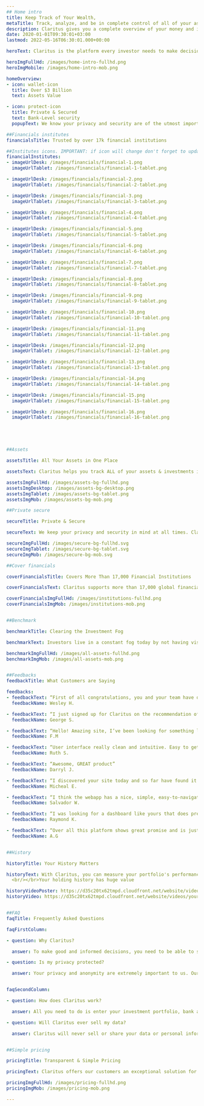 ```yaml
---
## Home intro
title: Keep Track of Your Wealth, 
metaTitle: Track, analyze, and be in complete control of all of your assets and investments - all in one place!
description: Claritus gives you a complete overview of your money and investments, offering accurate insight and assessments
date: 2020-01-01T09:30:01+03:00
lastmod: 2022-05-16T06:30:01.000+00:00

heroText: Claritus is the platform every investor needs to make decisions with clarity and confidence. Track, analyze, and be in full control of all of your assets and investments - all in one place!

heroImgFullHd: /images/home-intro-fullhd.png
heroImgMobile: /images/home-intro-mob.png

homeOverview: 
- icon: wallet-icon
  title: Over $3 Billion
  text: Assets Value

- icon: protect-icon
  title: Private & Secured
  text: Bank-Level security
  popupText: We know your privacy and security are of the utmost importance to you, which is why we are committed to the highest standards of data security and encryption. With Claritus, you know your data is for your eyes only.

##Financials institutes
financialsTitle: Trusted by over 17k financial institutions

##Institutes icons. IMPORTANT: if icon will change don't forget to update tablet version for it
financialInstitutes:
- imageUrlDesk: /images/financials/financial-1.png
  imageUrlTablet: /images/financials/financial-1-tablet.png

- imageUrlDesk: /images/financials/financial-2.png
  imageUrlTablet: /images/financials/financial-2-tablet.png

- imageUrlDesk: /images/financials/financial-3.png
  imageUrlTablet: /images/financials/financial-3-tablet.png

- imageUrlDesk: /images/financials/financial-4.png
  imageUrlTablet: /images/financials/financial-4-tablet.png

- imageUrlDesk: /images/financials/financial-5.png
  imageUrlTablet: /images/financials/financial-5-tablet.png

- imageUrlDesk: /images/financials/financial-6.png
  imageUrlTablet: /images/financials/financial-6-tablet.png

- imageUrlDesk: /images/financials/financial-7.png
  imageUrlTablet: /images/financials/financial-7-tablet.png

- imageUrlDesk: /images/financials/financial-8.png
  imageUrlTablet: /images/financials/financial-8-tablet.png

- imageUrlDesk: /images/financials/financial-9.png
  imageUrlTablet: /images/financials/financial-9-tablet.png

- imageUrlDesk: /images/financials/financial-10.png
  imageUrlTablet: /images/financials/financial-10-tablet.png

- imageUrlDesk: /images/financials/financial-11.png
  imageUrlTablet: /images/financials/financial-11-tablet.png

- imageUrlDesk: /images/financials/financial-12.png
  imageUrlTablet: /images/financials/financial-12-tablet.png

- imageUrlDesk: /images/financials/financial-13.png
  imageUrlTablet: /images/financials/financial-13-tablet.png

- imageUrlDesk: /images/financials/financial-14.png
  imageUrlTablet: /images/financials/financial-14-tablet.png

- imageUrlDesk: /images/financials/financial-15.png
  imageUrlTablet: /images/financials/financial-15-tablet.png

- imageUrlDesk: /images/financials/financial-16.png
  imageUrlTablet: /images/financials/financial-16-tablet.png





##Assets 

assetsTitle: All Your Assets in One Place

assetsText: Claritus helps you track ALL of your assets & investments in one place! See your holdings clearly and easily, without spreadsheets or needing a finance degree!

assetsImgFullHd: /images/assets-bg-fullhd.png
assetsImgDesktop: /images/assets-bg-desktop.png
assetsImgTablet: /images/assets-bg-tablet.png
assetsImgMob: /images/assets-bg-mob.png

##Private secure

secureTitle: Private & Secure

secureText: We keep your privacy and security in mind at all times. Claritus is designed to meet the highest bank-grade security standards. With Claritus, all of your information is secure and encrypted at all times.

secureImgFullHd: /images/secure-bg-fullhd.svg
secureImgTablet: /images/secure-bg-tablet.svg
secureImgMob: /images/secure-bg-mob.svg

##Cover financials

coverFinancialsTitle: Covers More Than 17,000 Financial Institutions

coverFinancialsText: Claritus supports more than 17,000 global financial institutions, brokerages, and other financial organizations to provide automatic and up-to-date data.

coverFinancialsImgFullHd: /images/institutions-fullhd.png
coverFinancialsImgMob: /images/institutions-mob.png


##Benchmark

benchmarkTitle: Clearing the Investment Fog

benchmarkText: Investors live in a constant fog today by not having visibility of their entire wealth. Claritus combines past insights and today's portfolio, so you always know that you know. Claritus is the platform every investor needs to make decisions with clarity and confidence.

benchmarkImgFullHd: /images/all-assets-fullhd.png
benchmarkImgMob: /images/all-assets-mob.png


##Feedbacks
feedbackTitle: What Customers are Saying

feedbacks:
- feedbackText: “First of all congratulations, you and your team have developed an amazing service!”
  feedbackName: Wesley H.

- feedbackText: “I just signed up for Claritus on the recommendation of a colleague. I like the work you've done so far.”
  feedbackName: George S.

- feedbackText: “Hello! Amazing site, I’ve been looking for something like this for ages!!!”
  feedbackName: F.M

- feedbackText: “User interface really clean and intuitive. Easy to get started.”
  feedbackName: Ruth S.

- feedbackText: “Awesome, GREAT product”
  feedbackName: Darryl J.

- feedbackText: “I discovered your site today and so far have found it very easy to use and intuitive.“
  feedbackName: Micheal E.

- feedbackText: “I think the webapp has a nice, simple, easy-to-navigate UI.“
  feedbackName: Salvador W.

- feedbackText: “I was looking for a dashboard like yours that does pretty much what yours does.“
  feedbackName: Raymond K.

- feedbackText: “Over all this platform shows great promise and is just what I was looking for“
  feedbackName: A.G


##History

historyTitle: Your History Matters

historyText: With Claritus, you can measure your portfolio's performance over time easily and accurately. Use Claritus' dynamic analytics and portfolio cross-asset comparisons to make intelligent and informed financial decisions.
  <br/></br>Your holding history has huge value

historyVideoPoster: https://d35c20tx62tmpd.cloudfront.net/website/videos/your-history-matters.jpg
historyVideo: https://d35c20tx62tmpd.cloudfront.net/website/videos/your-history-matters.mp4


##FAQ
faqTitle: Frequently Asked Questions

faqFirstColumn:

- question: Why Claritus?

  answer: To make good and informed decisions, you need to be able to see the big picture and evaluate your overall situation. Claritus is a powerful yet easy to use, trustworthy and discreet companion to assist you in growing your wealth.

- question: Is my privacy protected?

  answer: Your privacy and anonymity are extremely important to us. Our loyalty is first and foremost to you - no hidden agendas, no dual loyalty, no matter what.


faqSecondColumn:

- question: How does Claritus work?

  answer: All you need to do is enter your investment portfolio, bank account, and any alternative asset into Claritus. This can be done automatically or manually, either way the tracking begins. Claritus does all the behind the scenes work of crunching the numbers and presents you with a clear and instantaneous view of your assets.

- question: Will Claritus ever sell my data?

  answer: Claritus will never sell or share your data or personal information to a third party! Our loyalty stands with you, our customer and your trust in us is our top priority.


##Simple pricing

pricingTitle: Transparent & Simple Pricing

pricingText: Claritus offers our customers an exceptional solution for a fair, and low subscription cost. There will never be hidden fees or costs. We believe in being transparent and up front with our customers at all times.<br/><br/><b>Try Claritus free for 14 days - No credit card required</b>

pricingImgFullHd: /images/pricing-fullhd.png
pricingImgMob: /images/pricing-mob.png

---
```


